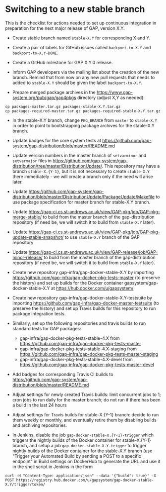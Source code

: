 # Switching to a new stable branch

This is the checklist for actions needed to set up continuous integration in
preparation for the next major release of GAP, version X.Y.

* Create stable branch named `stable-X.Y` for corresponding X and Y.

* Create a pair of labels for GitHub issues called `backport-to-X.Y` and 
`backport-to-X.Y-DONE`.

* Create a GitHub milestone for GAP X.Y.0 release. 

* Inform GAP developers via the mailing list about the creation of the new
branch. Remind that from now on any new pull requests that needs to added
to `stable-X.Y` should be given the label `backport-to-X.Y`.

* Prepare merged package archives in the https://www.gap-system.org/pub/gap/gap4pkgs
directory (adjust X,Y as needed):
```
cp packages-master.tar.gz packages-stable-X.Y.tar.gz
cp packages-required-master.tar.gz packages-required-stable-X.Y.tar.gz
```

* In the stable-X.Y branch, change `PKG_BRANCH` from `master` to `stable-X.Y` 
in order to point to bootstrapping package archives for the stable-X.Y branch.

* Update badges for the core system tests at
https://github.com/gap-system/gap-distribution/blob/master/README.md

* Update version numbers in the master branch of `setvarminor` and `setvarmajor`
files in https://github.com/gap-system/gap-distribution/tree/master/DistributionUpdate/.
This repository may have a branch `stable-X.{Y-1}`, but it is not necessary to
create `stable-X.Y` there immediately - we will create a branch only if the need
will arise later.

* Update https://github.com/gap-system/gap-distribution/blob/master/DistributionUpdate/PackageUpdate/Makefile
to use package specification for master branch for stable-X.Y branch.

* Update https://gap-ci.cs.st-andrews.ac.uk/view/GAP-pkg/job/GAP-pkg-merge-stable/
to build from the master branch of the gap-distribution repository (if need be,
we will switch it to build from `stable-X.Y` later).

* Update https://gap-ci.cs.st-andrews.ac.uk/view/GAP-pkg/job/GAP-pkg-update-stable-snapshot/
to use `stable-X.Y` branch of the GAP repository

* Update https://gap-ci.cs.st-andrews.ac.uk/view/GAP-release/job/GAP-minor-release/
to build from the master branch of the gap-distribution repository (if need be,
we will switch it to build from `stable-X.Y` later).

* Create new repository gap-infra/gap-docker-stable-X.Y by importing
https://github.com/gap-infra/gap-docker-pkg-tests-master (to preserve the 
history) and set up builds for the Docker container 
gapsystem/gap-docker-stable-X.Y at https://hub.docker.com/u/gapsystem/

* Create new repository gap-infra/gap-docker-stable-X.Y-testsuite by importing
https://github.com/gap-infra/gap-docker-master-testsuite (to preserve the history)
and set up Travis builds for this repository to run package integration tests.

* Similarly, set up the following repositories and travis builds to run standard tests for GAP packages:
  - gap-infra/gap-docker-pkg-tests-stable-4.X from https://github.com/gap-infra/gap-docker-pkg-tests-master
  - gap-infra/gap-docker-pkg-tests-stable-4.X-staging from https://github.com/gap-infra/gap-docker-pkg-tests-master-staging 
  - gap-infra/gap-docker-pkg-tests-stable-4.X-devel from https://github.com/gap-infra/gap-docker-pkg-tests-master-devel

* Add badges for corresponding Travis CI builds to
https://github.com/gap-system/gap-distribution/blob/master/README.md

* Adjust settings for newly created Travis builds: limit concurrent jobs to 1;
cron jobs to run daily for the master branch; do not run if there has been a
build in the last 24 hours

* Adjust settings for Travis builds for stable-X.{Y-1} branch: decide to run
them weekly or monthly, and eventually retire them by disabling builds and
archiving repositories.

* In Jenkins, disable the job `gap-docker-stable-X.{Y-1}-trigger` which triggers
the nightly builds of the Docker container for stable-X.{Y-1} branch, and setup
a job `gap-docker-stable-X.Y-trigger` to trigger nightly builds of the Docker
container for the stable-X.Y branch (use "Trigger your Automated Build by
sending a POST to a specific endpoint" in Build settings on DockerHub to
generate the URL and use it in the shell script in Jenkins in the form 
```
curl -H "Content-Type: application/json" --data '{"build": true}' -X POST https://registry.hub.docker.com/u/gapsystem/gap-docker-stable-X.Y/trigger/token/
```
